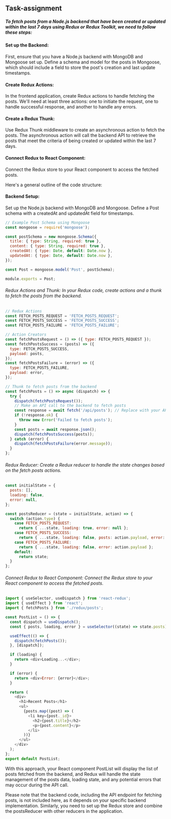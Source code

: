 ## Task-assignment

##### To fetch posts from a Node.js backend that have been created or updated within the last 7 days using Redux or Redux Toolkit, we need to follow these steps:

#### Set up the Backend:

First, ensure that you have a Node.js backend with MongoDB and Mongoose set up. Define a schema and model for the posts in Mongoose, which should include a field to store the post's creation and last update timestamps.

#### Create Redux Actions:

In the frontend application, create Redux actions to handle fetching the posts. We'll need at least three actions: one to initiate the request, one to handle successful response, and another to handle any errors.

#### Create a Redux Thunk:

Use Redux Thunk middleware to create an asynchronous action to fetch the posts. The asynchronous action will call the backend API to retrieve the posts that meet the criteria of being created or updated within the last 7 days.

#### Connect Redux to React Component:

Connect the Redux store to your React component to access the fetched posts.

Here's a general outline of the code structure:

#### Backend Setup:

Set up the Node.js backend with MongoDB and Mongoose. Define a Post schema with a createdAt and updatedAt field for timestamps.

```js
// Example Post Schema using Mongoose
const mongoose = require('mongoose');

const postSchema = new mongoose.Schema({
  title: { type: String, required: true },
  content: { type: String, required: true },
  createdAt: { type: Date, default: Date.now },
  updatedAt: { type: Date, default: Date.now },
});

const Post = mongoose.model('Post', postSchema);

module.exports = Post;
```

###### Redux Actions and Thunk: In your Redux code, create actions and a thunk to fetch the posts from the backend.

```js
// Redux Actions
const FETCH_POSTS_REQUEST = 'FETCH_POSTS_REQUEST';
const FETCH_POSTS_SUCCESS = 'FETCH_POSTS_SUCCESS';
const FETCH_POSTS_FAILURE = 'FETCH_POSTS_FAILURE';

// Action Creators
const fetchPostsRequest = () => ({ type: FETCH_POSTS_REQUEST });
const fetchPostsSuccess = (posts) => ({
  type: FETCH_POSTS_SUCCESS,
  payload: posts,
});
const fetchPostsFailure = (error) => ({
  type: FETCH_POSTS_FAILURE,
  payload: error,
});

// Thunk to fetch posts from the backend
const fetchPosts = () => async (dispatch) => {
  try {
    dispatch(fetchPostsRequest());
    // Make an API call to the backend to fetch posts
    const response = await fetch('/api/posts'); // Replace with your API endpoint
    if (!response.ok) {
      throw new Error('Failed to fetch posts');
    }
    const posts = await response.json();
    dispatch(fetchPostsSuccess(posts));
  } catch (error) {
    dispatch(fetchPostsFailure(error.message));
  }
};
```

###### Redux Reducer: Create a Redux reducer to handle the state changes based on the fetch posts actions.

```js
const initialState = {
  posts: [],
  loading: false,
  error: null,
};

const postsReducer = (state = initialState, action) => {
  switch (action.type) {
    case FETCH_POSTS_REQUEST:
      return { ...state, loading: true, error: null };
    case FETCH_POSTS_SUCCESS:
      return { ...state, loading: false, posts: action.payload, error: null };
    case FETCH_POSTS_FAILURE:
      return { ...state, loading: false, error: action.payload };
    default:
      return state;
  }
};
```

###### Connect Redux to React Component: Connect the Redux store to your React component to access the fetched posts.

```js
import { useSelector, useDispatch } from 'react-redux';
import { useEffect } from 'react';
import { fetchPosts } from './redux/posts';

const PostList = () => {
  const dispatch = useDispatch();
  const { posts, loading, error } = useSelector((state) => state.posts);

  useEffect(() => {
    dispatch(fetchPosts());
  }, [dispatch]);

  if (loading) {
    return <div>Loading...</div>;
  }

  if (error) {
    return <div>Error: {error}</div>;
  }

  return (
    <div>
      <h1>Recent Posts</h1>
      <ul>
        {posts.map((post) => (
          <li key={post._id}>
            <h2>{post.title}</h2>
            <p>{post.content}</p>
          </li>
        ))}
      </ul>
    </div>
  );
};
export default PostList;
```

With this approach, your React component PostList will display the list of posts fetched from the backend, and Redux will handle the state management of the posts data, loading state, and any potential errors that may occur during the API call.

Please note that the backend code, including the API endpoint for fetching posts, is not included here, as it depends on your specific backend implementation. Similarly, you need to set up the Redux store and combine the postsReducer with other reducers in the application.
